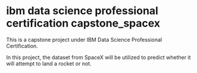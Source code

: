 # ibm data science professional certification capstone_spacex

This is a capstone project under IBM Data Science Professional Certification.

In this project, the dataset from SpaceX will be utilized to predict whether it will attempt to land a rocket or not. 
